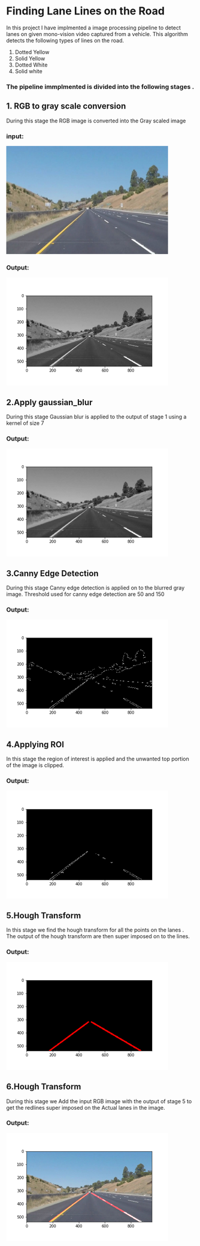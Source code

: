 # **Finding Lane Lines on the Road** 
In this project I have implmented a image processing pipeline to detect lanes on given mono-vision video captured from a vehicle.
This algorithm detects the following types of lines on the road.
1. Dotted Yellow
2. Solid  Yellow 
3. Dotted White 
4. Solid white

### The pipeline immplmented is divided into the following stages .
## 1. RGB to gray scale conversion
 During this stage the RGB image is converted into the Gray scaled image
### input:
<img src="https://github.com/raghu467/Finding_Lanes_P1/blob/master/test_images/whiteCarLaneSwitch.jpg" alt="input" width=432 height=288>

### Output:
![alt tag](https://github.com/raghu467/Finding_Lanes_P1/blob/master/Write_up_attachments/image_gray1.png)

## 2.Apply gaussian_blur
 During this stage Gaussian blur is applied to the output of stage 1 using a kernel of size 7
### Output:
![alt tag](https://github.com/raghu467/Finding_Lanes_P1/blob/master/Write_up_attachments/image_gray_blur2.png)


## 3.Canny Edge Detection
 During this stage Canny edge detection is applied on to the blurred gray image.
 Threshold used for canny edge detection are 50 and 150
### Output:
![alt tag](https://github.com/raghu467/Finding_Lanes_P1/blob/master/Write_up_attachments/image_canny3.png)

## 4.Applying ROI 
 In this stage the region of interest is applied and the unwanted top portion of the image is clipped.
### Output:
![alt tag](https://github.com/raghu467/Finding_Lanes_P1/blob/master/Write_up_attachments/image_ROI4.png)

## 5.Hough Transform
 In this stage we find the hough transform for all the points on the lanes . The output of the hough transform are then 
 super imposed on to the lines.
### Output:
![alt tag](https://github.com/raghu467/Finding_Lanes_P1/blob/master/Write_up_attachments/image_houg_lines5.png)

## 6.Hough Transform
 During this stage we Add the input RGB image with the output of stage 5 to get the redlines super imposed on the Actual lanes in the 
 image.
### Output:
![alt tag](https://github.com/raghu467/Finding_Lanes_P1/blob/master/Write_up_attachments/image_Weighted6.png)




